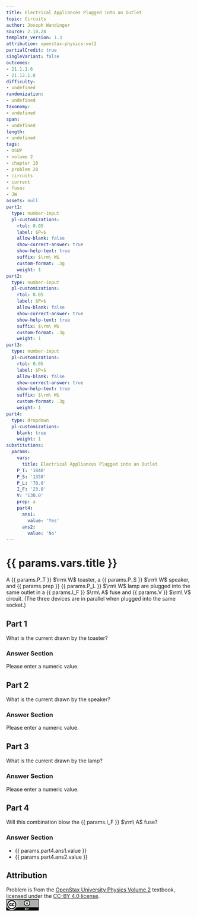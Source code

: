 ```yaml
---
title: Electrical Appliances Plugged into an Outlet
topic: Circuits
author: Joseph Wandinger
source: 2.10.28
template_version: 1.3
attribution: openstax-physics-vol2
partialCredit: true
singleVariant: false
outcomes:
- 21.1.1.6
- 21.12.1.0
difficulty:
- undefined
randomization:
- undefined
taxonomy:
- undefined
span:
- undefined
length:
- undefined
tags:
- OSUP
- volume 2
- chapter 10
- problem 28
- circuits
- current
- fuses
- JW
assets: null
part1:
  type: number-input
  pl-customizations:
    rtol: 0.05
    label: $P=$
    allow-blank: false
    show-correct-answer: true
    show-help-text: true
    suffix: $\rm\ W$
    custom-format: .3g
    weight: 1
part2:
  type: number-input
  pl-customizations:
    rtol: 0.05
    label: $P=$
    allow-blank: false
    show-correct-answer: true
    show-help-text: true
    suffix: $\rm\ W$
    custom-format: .3g
    weight: 1
part3:
  type: number-input
  pl-customizations:
    rtol: 0.05
    label: $P=$
    allow-blank: false
    show-correct-answer: true
    show-help-text: true
    suffix: $\rm\ W$
    custom-format: .3g
    weight: 1
part4:
  type: dropdown
  pl-customizations:
    blank: true
    weight: 1
substitutions:
  params:
    vars:
      title: Electrical Appliances Plugged into an Outlet
    P_T: '1840'
    P_S: '1350'
    P_L: '70.0'
    I_F: '23.0'
    V: '130.0'
    prep: a
    part4:
      ans1:
        value: 'Yes'
      ans2:
        value: 'No'
---
```

# {{ params.vars.title }}
A {{ params.P_T }} $\rm\ W$ toaster, a {{ params.P_S }} $\rm\ W$ speaker, and {{ params.prep }} {{ params.P_L }} $\rm\ W$ lamp are plugged into the same outlet in a {{ params.I_F }} $\rm\ A$ fuse and {{ params.V }} $\rm\ V$ circuit.
(The three devices are in parallel when plugged into the same socket.)

## Part 1

What is the current drawn by the toaster?

### Answer Section

Please enter a numeric value.

## Part 2

What is the current drawn by the speaker?

### Answer Section

Please enter a numeric value.

## Part 3

What is the current drawn by the lamp?

### Answer Section

Please enter a numeric value.

## Part 4

Will this combination blow the {{ params.I_F }} $\rm\ A$ fuse?

### Answer Section

- {{ params.part4.ans1.value }}
- {{ params.part4.ans2.value }}

## Attribution

Problem is from the [OpenStax University Physics Volume 2](https://openstax.org/details/books/university-physics-volume-2) textbook, licensed under the [CC-BY 4.0 license](https://creativecommons.org/licenses/by/4.0/).<br>![Image representing the Creative Commons 4.0 BY license.](https://raw.githubusercontent.com/firasm/bits/master/by.png)